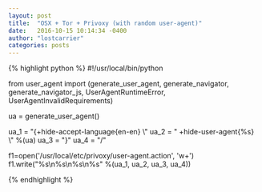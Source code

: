 ```yaml
---
layout: post
title:  "OSX + Tor + Privoxy (with random user-agent)"
date:   2016-10-15 10:14:34 -0400
author: "lostcarrier"
categories: posts
---
```

{% highlight python %}
#!/usr/local/bin/python

from user_agent import (generate_user_agent, generate_navigator,
                        generate_navigator_js,
                        UserAgentRuntimeError, UserAgentInvalidRequirements)

ua = generate_user_agent()

ua_1 = "{+hide-accept-language{en-en} \\"
ua_2 = " +hide-user-agent{%s} \\" %(ua)
ua_3 = "}"
ua_4 = "/"

f1=open('/usr/local/etc/privoxy/user-agent.action', 'w+')
f1.write("%s\n%s\n%s\n%s" %(ua_1, ua_2, ua_3, ua_4))

{% endhighlight %}
